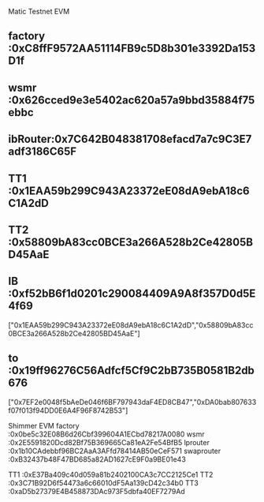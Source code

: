 Matic Testnet EVM
## factory :0xC8ffF9572AA51114FB9c5D8b301e3392Da153D1f
## wsmr    :0x626cced9e3e5402ac620a57a9bbd35884f75ebbc
## ibRouter:0x7C642B048381708efacd7a7c9C3E7adf3186C65F
## TT1     :0x1EAA59b299C943A23372eE08dA9ebA18c6C1A2dD
## TT2     :0x58809bA83cc0BCE3a266A528b2Ce42805BD45AaE
## IB      :0xf52bB6f1d0201c290084409A9A8f357D0d5E4f69

["0x1EAA59b299C943A23372eE08dA9ebA18c6C1A2dD","0x58809bA83cc0BCE3a266A528b2Ce42805BD45AaE"]
## to       :0x19ff96276C56Adfcf5Cf9C2bB735B0581B2db676
["0x7EF2e0048f5bAeDe046f6BF797943daF4ED8CB47","0xDA0bab807633f07f013f94DD0E6A4F96F8742B53"]

Shimmer EVM
factory     :0x0be5c32E08B6d26Cbf399604A1ECbd78217A0080
wsmr        :0x2E5591820Dcd82Bf75B369665Ca81eA2Fe54BfB5
lprouter    :0x1b10CAdebbf96BC2AaA3AFfd78414AB50eCeF571
swaprouter  :0xB32437b48F47BD685a82AD1627cE9F0a9BE01e43 

TT1         :0xE37Ba409c40d059a81b2402100CA3c7CC2125Ce1
TT2         :0x3C71B92D6f54473a6c66010dF5Aa139cD42c34b0
TT3         :0xaD5b27379E4B458873DAc973F5dbfa40EF7279Ad